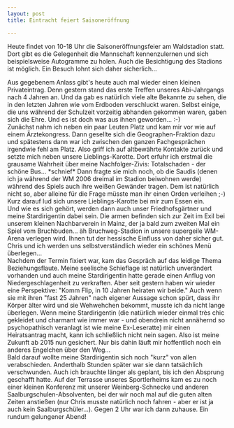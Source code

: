 ```yaml
---
layout: post
title: Eintracht feiert Saisoneröffnung

---
```


Heute findet von 10-18 Uhr die Saisoneröffnungsfeier am Waldstadion statt. Dort gibt es die Gelegenheit die Mannschaft kennenzulernen und sich beispielsweise Autogramme zu holen. Auch die Besichtigung des Stadions ist möglich. Ein Besuch lohnt sich daher sicherlich...

Aus gegebenem Anlass gibt's heute auch mal wieder einen kleinen Privateintrag. Denn gestern stand das erste Treffen unseres Abi-Jahrgangs nach 4 Jahren an. Und da gab es natürlich viele alte Bekannte zu sehen, die in den letzten Jahren wie vom Erdboden verschluckt waren. Selbst einige, die uns während der Schulzeit vorzeitig abhanden gekommen waren, gaben sich die Ehre. Und es ist doch was aus ihnen geworden... :-)  
Zunächst nahm ich neben ein paar Leuten Platz und kam mir vor wie auf einem Ärztekongress. Dann gesellte sich die Geographen-Fraktion dazu und spätestens dann war ich zwischen den ganzen Fachgesprächen irgendwie fehl am Platz. Also griff ich auf altbewährte Kontakte zurück und setzte mich neben unsere Lieblings-Karotte. Dort erfuhr ich erstmal die grausame Wahrheit über meine Nachfolger-Zivis: Totalschaden - der schöne Bus... \*schnief\* Dann fragte sie mich noch, ob die Saudis (denen ich ja während der WM 2006 dreimal im Stadion beiwohnen werde) während des Spiels auch ihre weißen Gewänder tragen. Dem ist natürlich nicht so, aber alleine für die Frage müsste man ihr einen Orden verleihen ;-)  
Kurz darauf lud sich unsere Lieblings-Karotte bei mir zum Essen ein. Und wie es sich gehört, werden dann auch unser Friedhofsgärtner und meine Stardirigentin dabei sein. Die armen befinden sich zur Zeit im Exil bei unserem kleinen Nachbarverein in Mainz, der ja bald zum zweiten Mal ein Spiel vom Bruchbuden... äh Bruchweg-Stadion in unsere supergeile WM-Arena verlegen wird. Ihnen tut der hessische Einfluss von daher sicher gut. Chris und ich werden uns selbstverständlich wieder ein schönes Menü überlegen...  
Nachdem der Termin fixiert war, kam das Gespräch auf das leidige Thema Beziehungsflaute. Meine seelische Schieflage ist natürlich unverändert vorhanden und auch meine Stardirigentin hatte gerade einen Anflug von Niedergeschlagenheit zu verkraften. Aber seit gestern haben wir wieder eine Perspektive: "Komm Flip, in 10 Jahren heiraten wir beide." Auch wenn sie mit ihren "fast 25 Jahren" nach eigener Aussage schon spürt, dass ihr Körper älter wird und sie Wehwehchen bekommt, musste ich da nicht lange überlegen. Wenn meine Stardirigentin (die natürlich wieder einmal très chic gekleidet und charmant wie immer war - und obendrein nicht annähernd so psychopathisch veranlagt ist wie meine Ex-Leseratte) mir einen Heiratsantrag macht, kann ich schließlich nicht nein sagen. Also ist meine Zukunft ab 2015 nun gesichert. Nur bis dahin läuft mir hoffentlich noch ein anderes Engelchen über den Weg...  
Bald darauf wollte meine Stardirigentin sich noch "kurz" von allen verabschieden. Anderthalb Stunden später war sie dann tatsächlich verschwunden. Auch ich brauchte länger als geplant, bis ich den Absprung geschafft hatte. Auf der Terrasse unseres Sportlerheims kam es zu noch einer kleinen Konferenz mit unserer Weinberg-Schnecke und anderen Saalburgschulen-Absolventen, bei der wir noch mal auf die guten alten Zeiten anstießen (nur Chris musste natürlich noch fahren - aber er ist ja auch kein Saalburgschüler...). Gegen 2 Uhr war ich dann zuhause. Ein rundum gelungener Abend!
